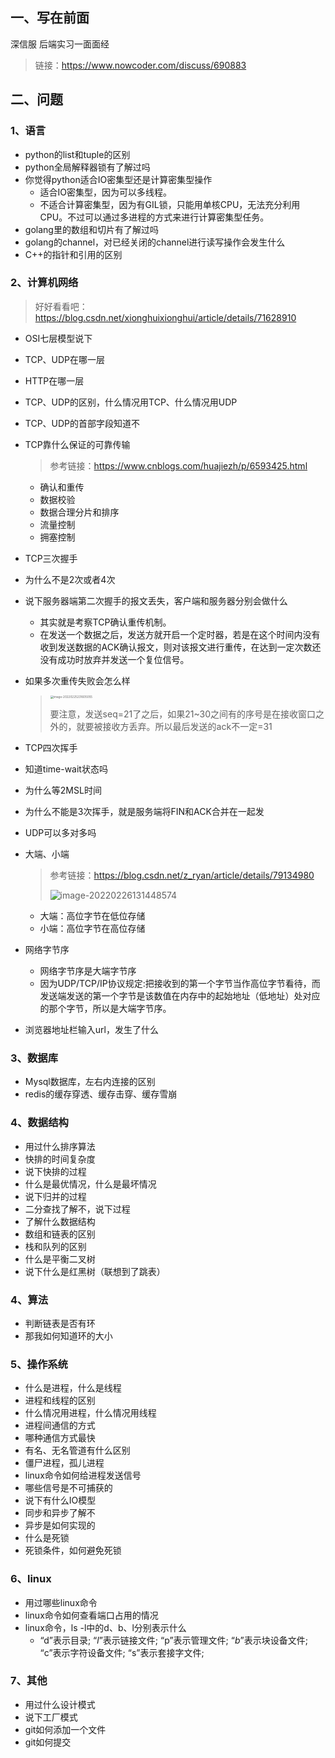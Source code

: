 ## 一、写在前面

深信服 后端实习一面面经

> 链接：https://www.nowcoder.com/discuss/690883

## 二、问题

### 1、语言

- python的list和tuple的区别
- python全局解释器锁有了解过吗
- 你觉得python适合IO密集型还是计算密集型操作
  - 适合IO密集型，因为可以多线程。
  - 不适合计算密集型，因为有GIL锁，只能用单核CPU，无法充分利用CPU。不过可以通过多进程的方式来进行计算密集型任务。
- golang里的数组和切片有了解过吗
- golang的channel，对已经关闭的channel进行读写操作会发生什么
- C++的指针和引用的区别

### 2、计算机网络

> 好好看看吧：https://blog.csdn.net/xionghuixionghui/article/details/71628910

- OSI七层模型说下

- TCP、UDP在哪一层

- HTTP在哪一层

- TCP、UDP的区别，什么情况用TCP、什么情况用UDP

- TCP、UDP的首部字段知道不

- TCP靠什么保证的可靠传输

  > 参考链接：https://www.cnblogs.com/huajiezh/p/6593425.html

  - 确认和重传
  - 数据校验
  - 数据合理分片和排序
  - 流量控制
  - 拥塞控制

- TCP三次握手

- 为什么不是2次或者4次

- 说下服务器端第二次握手的报文丢失，客户端和服务器分别会做什么

  - 其实就是考察TCP确认重传机制。
  - 在发送一个数据之后，发送方就开启一个定时器，若是在这个时间内没有收到发送数据的ACK确认报文，则对该报文进行重传，在达到一定次数还没有成功时放弃并发送一个复位信号。

- 如果多次重传失败会怎么样

  > <img src="D:\mystudy\internship\Cruel_Interview\participants\zhaoxinzhi\assets\0226Py\image-20220225231605055.png" alt="image-20220225231605055" style="zoom:33%;" />
  >
  > 要注意，发送seq=21了之后，如果21~30之间有的序号是在接收窗口之外的，就要被接收方丢弃。所以最后发送的ack不一定=31

- TCP四次挥手

- 知道time-wait状态吗

- 为什么等2MSL时间

- 为什么不能是3次挥手，就是服务端将FIN和ACK合并在一起发

- UDP可以多对多吗

- 大端、小端

  > 参考链接：https://blog.csdn.net/z_ryan/article/details/79134980
  >
  > ![image-20220226131448574](D:\mystudy\internship\Cruel_Interview\participants\zhaoxinzhi\assets\0226Go\image-20220226131448574.png)

  - 大端：高位字节在低位存储
  - 小端：高位字节在高位存储

- 网络字节序

  - 网络字节序是大端字节序
  - 因为UDP/TCP/IP协议规定:把接收到的第一个字节当作高位字节看待，而发送端发送的第一个字节是该数值在内存中的起始地址（低地址）处对应的那个字节，所以是大端字节序。

- 浏览器地址栏输入url，发生了什么



### 3、数据库

- Mysql数据库，左右内连接的区别
- redis的缓存穿透、缓存击穿、缓存雪崩

### 4、数据结构

- 用过什么排序算法
- 快排的时间复杂度
- 说下快排的过程
- 什么是最优情况，什么是最坏情况
- 说下归并的过程
- 二分查找了解不，说下过程
- 了解什么数据结构
- 数组和链表的区别
- 栈和队列的区别
- 什么是平衡二叉树
- 说下什么是红黑树（联想到了跳表）

### 4、算法

- 判断链表是否有环
- 那我如何知道环的大小

### 5、操作系统

- 什么是进程，什么是线程
- 进程和线程的区别
- 什么情况用进程，什么情况用线程
- 进程间通信的方式
- 哪种通信方式最快
- 有名、无名管道有什么区别
- 僵尸进程，孤儿进程
- linux命令如何给进程发送信号
- 哪些信号是不可捕获的
- 说下有什么IO模型
- 同步和异步了解不
- 异步是如何实现的
- 什么是死锁
- 死锁条件，如何避免死锁

### 6、linux

- 用过哪些linux命令
- linux命令如何查看端口占用的情况
- linux命令，ls -l中的d、b、l分别表示什么
  - “d”表示目录; “*l*”表示链接文件; “p”表示管理文件; “*b*”表示块设备文件; “c”表示字符设备文件; “s”表示套接字文件;

### 7、其他

- 用过什么设计模式
- 说下工厂模式
- git如何添加一个文件
- git如何提交